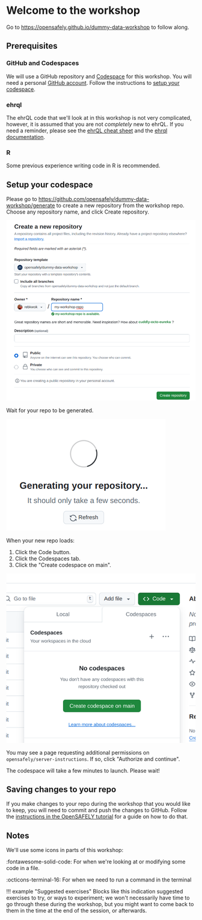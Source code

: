 # Welcome to the workshop

Go to <https://opensafely.github.io/dummy-data-workshop> to follow along.

## Prerequisites

### GitHub and Codespaces

We will use a GitHub repository and [Codespace](https://github.com/features/codespaces)
for this workshop. You will need a personal [GitHub account](https://github.com). Follow the instructions
to [setup your codespace](#setup-your-codespace).

### ehrql 
The ehrQL code that we'll look at in this workshop is not very complicated,
however, it is assumed that you are not *completely* new to ehrQL. If you
need a reminder, please see the [ehrQL cheat sheet](https://docs.opensafely.org/ehrql/reference/cheatsheet) and the 
[ehrql documentation](https://docs.opensafely.org/ehrql).

### R
Some previous experience writing code in R is recommended.


## Setup your codespace

Please go to <https://github.com/opensafely/dummy-data-workshop/generate> to create a new repository from
the workshop repo. Choose any repository name, and click Create repository. 

![Create repo](images/create_repo_from_template.png)

Wait for your repo to be generated.

![Generating repo page](images/generating_repo.png)


When your new repo loads:

1. Click the Code button.
1. Click the Codespaces tab.
1. Click the "Create codespace on main".

![Create codespace button](images/create_codespace_btn.png)

You may see a page requesting additional permissions on `opensafely/server-instructions`. If so, click "Authorize and continue".

The codespace will take a few minutes to launch. Please wait!

## Saving changes to your repo

If you make changes to your repo during the workshop that you would like to keep, you
will need to commit and push the changes to GitHub.  Follow the [instructions in the
OpenSAFELY tutorial](https://docs.opensafely.org/getting-started/tutorial/publish-the-changes-to-github/)
for a guide on how to do that.

## Notes

We'll use some icons in parts of this workshop:

:fontawesome-solid-code: For when we're looking at or modifying some code in a file.

:octicons-terminal-16: For when we need to run a command in the terminal

!!! example "Suggested exercises"
    Blocks like this indication suggested exercises to try, or ways to experiment; we won't
    necessarily have time to go through these during the workshop, but you might want
    to come back to them in the time at the end of the session, or afterwards.
